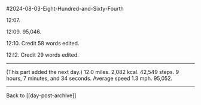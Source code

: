 #2024-08-03-Eight-Hundred-and-Sixty-Fourth

12:07.  

12:09.  95,046.

12:10.  Credit 58 words edited.

12:!2.  Credit 29 words edited.

---
(This part added the next day.)  12.0 miles.  2,082 kcal.  42,549 steps.  9 hours, 7 minutes, and 34 seconds.  Average speed 1.3 mph.  95,052.

---
Back to [[day-post-archive]]
